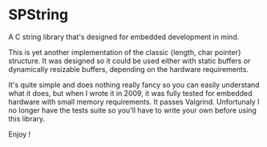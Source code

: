 # SPString
A C string library that's designed for embedded development in mind.

This is yet another implementation of the classic {length, char pointer} structure.
It was designed so it could be used either with static buffers or dynamically
resizable buffers, depending on the hardware requirements.

It's quite simple and does nothing really fancy so you can easily understand what it
does, but when I wrote it in 2009, it was fully tested for embedded hardware with small
memory requirements. It passes Valgrind.
Unfortunaly I no longer have the tests suite so you'll have to write your own before 
using this library.

Enjoy !
